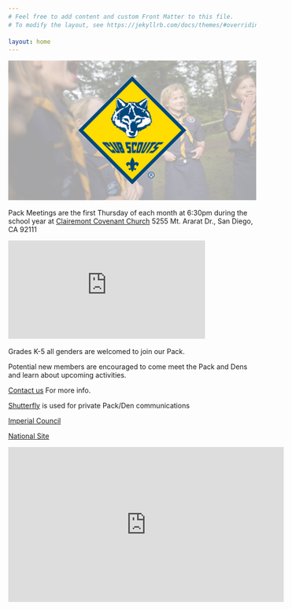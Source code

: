 ```yaml
---
# Feel free to add content and custom Front Matter to this file.
# To modify the layout, see https://jekyllrb.com/docs/themes/#overriding-theme-defaults

layout: home
---
```

![Scout Me In](bs_img/CubsBCCover.jpg)

Pack Meetings are the first Thursday of each month at 6:30pm during the school year at 
[Clairemont Covenant Church](https://www.clairemontcov.org/) 5255 Mt. Ararat Dr., San Diego, CA  92111

<iframe src="https://www.google.com/maps/embed?pb=!1m14!1m8!1m3!1d6706.647713896549!2d-117.18364000000001!3d32.81018300000001!3m2!1i1024!2i768!4f13.1!3m3!1m2!1s0x80dc000dc0921005%3A0xb7be219b0ae989e4!2s5255+Mt+Ararat+Dr%2C+San+Diego%2C+CA+92111!5e0!3m2!1sen!2sus!4v1548912102359" style="border:0" allowfullscreen="" width="400" height="200" frameborder="0"></iframe>

<p>Grades K-5 all genders are welcomed to join our Pack.</p>

<p>Potential new members are encouraged to come meet the Pack and Dens and learn about upcoming activities.</p>

<a href="mailto:info@pack299sandiego.org?Subject=Pack 299 Info" title="Contact us">Contact us</a> For more info.

[Shutterfly](https://pack299sandiego.shutterfly.com) is used for private Pack/Den communications

[Imperial Council](http://www.sdicbsa.org/)

[National Site](https://www.scouting.org/programs/cub-scouts/)

<iframe width="560" height="315" src="https://www.youtube.com/embed/-wUZ_yeY9qc" frameborder="0" allow="accelerometer; autoplay; encrypted-media; gyroscope; picture-in-picture" allowfullscreen></iframe>
